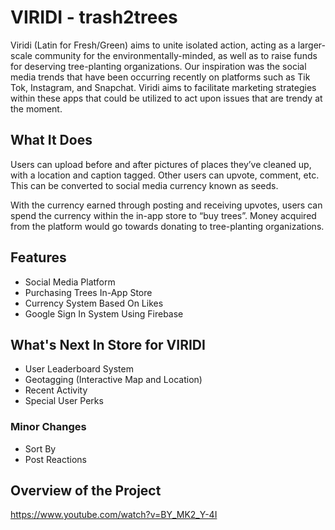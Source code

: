 
# VIRIDI - trash2trees


Viridi (Latin for Fresh/Green) aims to unite isolated action, acting as a larger-scale community for the environmentally-minded, as well as to raise funds for deserving tree-planting organizations. Our inspiration was the social media trends that have been occurring recently on platforms such as Tik Tok, Instagram, and Snapchat. Viridi aims to facilitate marketing strategies within these apps that could be utilized to act upon issues that are trendy at the moment.


##  What It Does

Users can upload before and after pictures of places they’ve cleaned up, with a location and caption tagged. Other users can upvote, comment, etc. This can be converted to social media currency known as seeds.

With the currency earned through posting and receiving upvotes, users can spend the currency within the in-app store to “buy trees”. Money acquired from the platform would go towards donating to tree-planting organizations.
## Features

- Social Media Platform
- Purchasing Trees In-App Store
- Currency System Based On Likes
- Google Sign In System Using Firebase


## What's Next In Store for VIRIDI
- User Leaderboard System
- Geotagging (Interactive Map and Location)
- Recent Activity
- Special User Perks
### Minor Changes
- Sort By
- Post Reactions
## Overview of the Project
https://www.youtube.com/watch?v=BY_MK2_Y-4I
